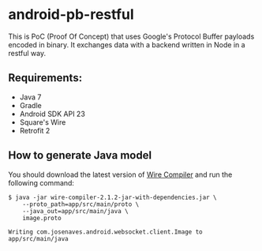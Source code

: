 # android-pb-restful

This is PoC (Proof Of Concept) that uses Google's Protocol Buffer payloads encoded in binary. It exchanges data with a backend written in Node in a restful way.

## Requirements:
- Java 7
- Gradle
- Android SDK API 23
- Square's Wire
- Retrofit 2

## How to generate Java model

You should download the latest version of [Wire Compiler](http://search.maven.org/remotecontent?filepath=com/squareup/wire/wire-compiler/2.1.2/wire-compiler-2.1.2-jar-with-dependencies.jar)
and run the following command:

```
$ java -jar wire-compiler-2.1.2-jar-with-dependencies.jar \
    --proto_path=app/src/main/proto \
    --java_out=app/src/main/java \
    image.proto

Writing com.josenaves.android.websocket.client.Image to app/src/main/java

```



